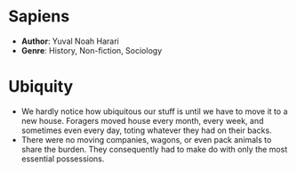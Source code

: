 # Sapiens
- **Author**: Yuval Noah Harari 
- **Genre**: History, Non-fiction, Sociology 

# Ubiquity
- We hardly notice how ubiquitous our stuff is until we have to move it to a new house. Foragers	moved house every month, every week,	and sometimes even every day, toting whatever they	had on their backs.
- There were no moving companies, wagons, or even pack animals to share the burden. They consequently had to make do with only the most essential possessions.